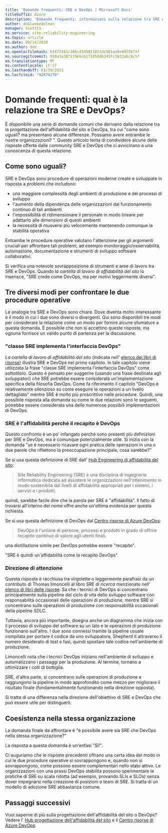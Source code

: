 ```yaml
---
title: 'Domande frequenti: SRE e DevOps | Microsoft Docs'
titleSuffix: Azure
description: 'Domande frequenti: informazioni sulla relazione tra SRE e DevOps'
author: dnblankedelman
manager: ScottCa
ms.service: site-reliability-engineering
ms.topic: article
ms.date: 09/14/2020
ms.author: dnb
ms.openlocfilehash: 62872443c386c45d9821053dc901ad8e0055b74f
ms.sourcegitcommit: 910a1a38711966cb171050db245fc3b22abc8c5f
ms.translationtype: MT
ms.contentlocale: it-IT
ms.lasthandoff: 03/19/2021
ms.locfileid: "92674270"
---
```

# <a name="frequently-asked-questions-whats-the-relationship-between-sre-and-devops"></a>Domande frequenti: qual è la relazione tra SRE e DevOps?

È disponibile una serie di domande comuni che derivano dalla relazione tra la progettazione dell'affidabilità del sito e DevOps, tra cui "come sono uguali? ma presentano alcune differenze. Possiamo avere entrambe le nostre organizzazioni? ". Questo articolo tenta di condividere alcune delle risposte offerte dalle community SRE e DevOps che ci avvicinano a una conoscenza di questa relazione.

## <a name="how-are-they-the-same"></a>Come sono uguali?

SRE e DevOps sono procedure di operazioni moderne create e sviluppate in risposta a problemi che includono:

- una maggiore complessità degli ambienti di produzione e dei processi di sviluppo
- l'aumento della dipendenza delle organizzazioni dal funzionamento continuo di tali ambienti
- l'impossibilità di ridimensionare il personale in modo lineare per adattarlo alle dimensioni di questi ambienti
- la necessità di muoversi più velocemente mantenendo comunque la stabilità operativa

Entrambe le procedure operative valutano l'attenzione per gli argomenti cruciali per affrontare tali problemi, ad esempio monitoraggio/osservabilità, automazione, documentazione e strumenti di sviluppo software collaborativi.

Si verifica una notevole sovrapposizione di strumenti e aree di lavoro tra SRE e DevOps. Quando _la cartella di lavoro di affidabilità del sito_ lo inserisce, "SRE crede come DevOps, ma per motivi leggermente diversi".

## <a name="three-different-ways-to-compare-the-two-operations-practices"></a>Tre diversi modi per confrontare le due procedure operative

Le analogie tra SRE e DevOps sono chiare. Dove diventa molto interessante è il modo in cui i due sono diversi o divergenti. Qui sono disponibili tre modi per considerare la relazione come un modo per fornire alcune sfumature a questa domanda. È possibile che non si accettino queste risposte, ma ognuna fornisce un valido punto di partenza per la discussione.

### <a name="class-sre-implements-interface-devops"></a>"classe SRE implementa l'interfaccia DevOps"

_La cartella di lavoro di affidabilità del sito_ (indicata nell' [elenco dei libri di risorse](../resources/books.md)) illustra SRE e DevOps nel primo capitolo. In tale capitolo viene utilizzata la frase "classe SRE implementa l'interfaccia DevOps" come sottotitolo. Questo è pensato per suggerire (usando una frase destinata agli sviluppatori) che SRE potrebbe essere considerata un'implementazione specifica della filosofia DevOps. Come fa riferimento il capitolo "DevOps è relativamente silenzioso su come eseguire le operazioni a un livello dettagliato" mentre SRE è molto più proscrittivo nelle procedure. Quindi, una possibile risposta alla domanda su come le due relazioni sono le seguenti, potrebbe essere considerata una delle numerose possibili implementazioni di DevOps.

### <a name="sre-is-to-reliability-as-devops-is-to-delivery"></a>SRE è l'affidabilità perché il recapito è DevOps

Questo confronto è un po' infangato perché sono presenti più definizioni per SRE e DevOps, ma è comunque potenzialmente utile. Si inizia con la domanda "se è necessario ricavare ogni pratica delle operazioni in una o due parole che riflettono la preoccupazione principale, cosa sarebbe?"

Se si usa questa definizione di SRE dall' [Hub Engineering di affidabilità del sito](../index.yml):

> Site Reliability Engineering (SRE) è una disciplina di ingegneria informatica dedicata ad assistere le organizzazioni nell'ottenimento in modo sostenibile dei livelli di affidabilità appropriati per i sistemi, i servizi e i prodotti.

quindi, sarebbe facile dire che la parola per SRE è "affidabilità". Il fatto di trovarsi all'interno del nome offre anche un'ottima evidenza per questa richiesta.

Se si usa questa definizione di DevOps dal [Centro risorse di Azure DevOps](/azure/devops/learn/):

> DevOps è l'unione di persone, processi e prodotti in grado di offrire recapito continuo di valore agli utenti finali.

una distillazione simile per DevOps potrebbe essere "recapito".

"SRE è quindi un'affidabilità come la recapito DevOps".

### <a name="direction-of-attention"></a>Direzione di attenzione

Questa risposta è racchiusa tra virgolette o leggermente parafrasi da un contributo di Thomas limoncelli al libro _SRE di ricerca_ menzionato nell' [elenco di libri delle risorse](../resources/books.md). Sa che i tecnici di DevOps si concentrano principalmente sulla pipeline del ciclo di vita dello sviluppo software con responsabilità occasionali delle operazioni di produzione, mentre SRE si concentrano sulle operazioni di produzione con responsabilità occasionali della pipeline SDLC.

Tuttavia, ancora più importante, disegna anche un diagramma che inizia con il processo di sviluppo del software su un lato e le operazioni di produzione funzionano sull'altro. I due sono connessi tramite la pipeline usuale compilata per portare il codice da uno sviluppatore, Shepherd it attraverso il numero desiderato di test e fasi, quindi spostare tale codice nell'ambiente di produzione.

Limoncelli nota che i tecnici DevOps iniziano nell'ambiente di sviluppo e automatizzano i passaggi per la produzione. Al termine, tornano a ottimizzare i colli di bottiglia.

SRE, d'altra parte, si concentrano sulle operazioni di produzione e raggiungono la pipeline in modo approfondito come mezzo per migliorare il risultato finale (fondamentalmente funzionando nella direzione opposta).

Si tratta di una differenza nella direzione dell'obiettivo di SRE e DevOps che può essere utile per distinguerli.

## <a name="coexistence-in-the-same-organization"></a>Coesistenza nella stessa organizzazione

La domanda finale da affrontare è "è possibile avere sia SRE che DevOps nella stessa organizzazione?"

La risposta a questa domanda è un'enfasi "Sì!".

Ci auguriamo che le risposte precedenti offrano una certa idea del modo in cui le due procedure operative si sovrappongono e, quando non si sovrappongono, come possono essere complementari nello stato attivo. Le organizzazioni con una prassi DevOps stabilita possono sperimentare le pratiche di SRE su scala ridotta (ad esempio, provando SLIs e SLOs) senza dover impegnarsi nella creazione di posizioni o team di SRE. Si tratta di un modello di adozione SRE abbastanza comune.

## <a name="next-steps"></a>Passaggi successivi

Vuoi saperne di più sulla progettazione dell'affidabilità del sito o DevOps? Vedere l' [Hub progettazione dell'affidabilità del sito](../index.yml) e il [Centro risorse di Azure DevOps](/azure/devops/learn/).
